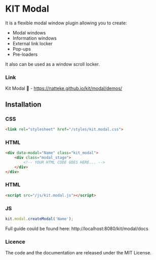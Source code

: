 # KIT Modal
It is a flexible modal window plugin allowing you to create:
* Modal windows
* Information windows
* External link locker
* Pop-ups
* Pre-loaders

It also can be used as a window scroll locker.

### Link
Kit Modal :tada: - https://natteke.github.io/kit/modal/demos/

## Installation
### CSS
```HTML
<link rel="stylesheet" href="/styles/kit.modal.css">
```
### HTML
```HTML
<div data-modal="Name" class="kit_modal">
    <div class="modal_stage">
        <!-- YOUR HTML CODE GOES HERE... -->
    </div>
</div>
```

### HTML
```HTML
<script src="/js/kit.modal.js"></script>
```

### JS
```javascript
kit.modal.createModal('Name');
```

Full guide could be found here:
http://localhost:8080/kit/modal/docs

### Licence
The code and the documentation are released under the MIT License.

